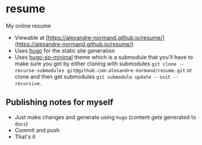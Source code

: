 # resume
My online resume

*   Viewable at [https://alexandre-normand.github.io/resume/](https://alexandre-normand.github.io/resume/)
*   Uses [hugo](https://gohugo.io) for the static site generation
*   Uses [hugo-sp-minimal](https://github.com/eueung/hugo-sp-minimal) theme which is a submodule that you'll have to make sure you
    get by either cloning with submodules `git clone --recurse-submodules git@github.com:alexandre-normand/resume.git` or clone and
    then get submodules `git submodule update --init --recursive`.

## Publishing notes for myself
*   Just make changes and generate using `hugo` (content gets generated to `docs`)
*   Commit and push 
*   That's it

